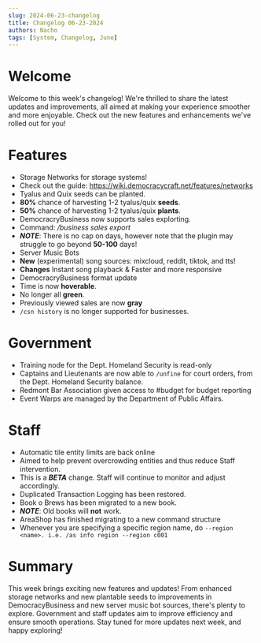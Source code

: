 ```yaml
---
slug: 2024-06-23-changelog
title: Changelog 06-23-2024
authors: Nacho
tags: [System, Changelog, June]
---
```



# Welcome
Welcome to this week's changelog! We're thrilled to share the latest updates and improvements, all aimed at making your experience smoother and more enjoyable. Check out the new features and enhancements we've rolled out for you!

# Features
- Storage Networks for storage systems!
 - Check out the guide: https://wiki.democracycraft.net/features/networks
- Tyalus and Quix seeds can be planted.
 - **80%** chance of harvesting 1-2 tyalus/quix **seeds**.
 - **50%** chance of harvesting 1-2 tyalus/quix **plants**.
- DemocracryBusiness now supports sales explorting.
 - Command:  */business sales export <firm> <days>*
 - ***NOTE***: There is no cap on days, however note that the plugin may struggle to go beyond **50-100** days!
- Server Music Bots
 - **New** (experimental) song sources: mixcloud, reddit, tiktok, and tts!
 - **Changes** Instant song playback & Faster and more responsive
- DemocracryBusiness format update
 - Time is now **hoverable**.
 - No longer all **green**.
 - Previously viewed sales are now **gray**
 - `/csn history` is no longer supported for businesses.

# Government
- Training node for the Dept. Homeland Security is read-only
- Captains and Lieutenants are now able to `/unfine` for court orders, from the Dept. Homeland Security balance.
- Redmont Bar Association given access to #budget for budget reporting
- Event Warps are managed by the Department of Public Affairs.

# Staff
- Automatic tile entity limits are back online
 - Aimed to help prevent overcrowding entities and thus reduce Staff intervention.
 - This is a ***BETA*** change. Staff will continue to monitor and adjust accordingly.
- Duplicated Transaction Logging has been restored.
- Book o Brews has been migrated to a new book.
 - ***NOTE***: Old books will __**not**__ work.
- AreaShop has finished migrating to a new command structure
 - Whenever you are specifying a specific region name, do `--region <name>. i.e. /as info region --region c001`



# Summary
This week brings exciting new features and updates! From enhanced storage networks and new plantable seeds to improvements in DemocracyBusiness and new server music bot sources, there's plenty to explore. Government and staff updates aim to improve efficiency and ensure smooth operations. Stay tuned for more updates next week, and happy exploring!
